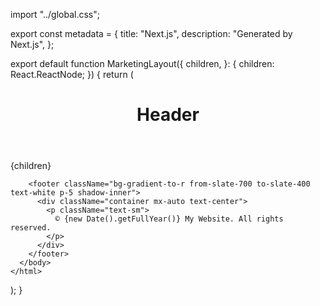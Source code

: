 import "../global.css";

export const metadata = {
  title: "Next.js",
  description: "Generated by Next.js",
};

export default function MarketingLayout({
  children,
}: {
  children: React.ReactNode;
}) {
  return (
    <html lang="en">
      <body className="flex flex-col min-h-screen bg-gray-50 text-gray-900">
        <header className="bg-gradient-to-r from-red-600 to-red-400 p-5 shadow-lg">
          <div className="container mx-auto flex justify-between items-center ">
            <h1 className="text-xl font-semibold text-white">Header</h1>
          </div>
        </header>
        <main className="flex-1 container mx-auto p-6">{children}</main>

        <footer className="bg-gradient-to-r from-slate-700 to-slate-400 text-white p-5 shadow-inner">
          <div className="container mx-auto text-center">
            <p className="text-sm">
              © {new Date().getFullYear()} My Website. All rights reserved.
            </p>
          </div>
        </footer>
      </body>
    </html>
  );
}
